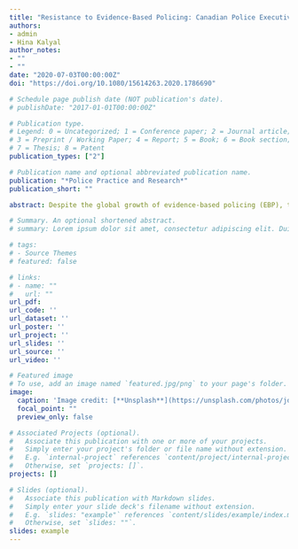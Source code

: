 ```yaml
---
title: "Resistance to Evidence-Based Policing: Canadian Police Executives’ Perceptions as to Which Level of Canadian Policing is Most Resistant"
authors:
- admin
- Hina Kalyal
author_notes:
- ""
- ""
date: "2020-07-03T00:00:00Z"
doi: "https://doi.org/10.1080/15614263.2020.1786690"

# Schedule page publish date (NOT publication's date).
# publishDate: "2017-01-01T00:00:00Z"

# Publication type.
# Legend: 0 = Uncategorized; 1 = Conference paper; 2 = Journal article;
# 3 = Preprint / Working Paper; 4 = Report; 5 = Book; 6 = Book section;
# 7 = Thesis; 8 = Patent
publication_types: ["2"]

# Publication name and optional abbreviated publication name.
publication: "*Police Practice and Research*"
publication_short: ""

abstract: Despite the global growth of evidence-based policing (EBP), there remains a resistance to change within police organizations that ultimately impedes the adoption of evidence-based practices. As a means of identifying which level of policing is most resistant to EBP, the present study describes results from interviews with 38 sworn and civilian Canadian police executives on their perceptions as to which level of policing – leadership, middle management, or the frontline – is most resistant. The results indicate that although there was no consensus among our participants, the middle management level was perceived as most resistant to EBP for a wide array of reasons. Ultimately, the results have practical implications for police practice that surround the need for a greater adoption of change.

# Summary. An optional shortened abstract.
# summary: Lorem ipsum dolor sit amet, consectetur adipiscing elit. Duis posuere tellus ac convallis placerat. Proin tincidunt magna sed ex sollicitudin condimentum.

# tags:
# - Source Themes
# featured: false

# links:
# - name: ""
#   url: ""
url_pdf: 
url_code: ''
url_dataset: ''
url_poster: ''
url_project: ''
url_slides: ''
url_source: ''
url_video: ''

# Featured image
# To use, add an image named `featured.jpg/png` to your page's folder. 
image:
  caption: 'Image credit: [**Unsplash**](https://unsplash.com/photos/jdD8gXaTZsc)'
  focal_point: ""
  preview_only: false

# Associated Projects (optional).
#   Associate this publication with one or more of your projects.
#   Simply enter your project's folder or file name without extension.
#   E.g. `internal-project` references `content/project/internal-project/index.md`.
#   Otherwise, set `projects: []`.
projects: []

# Slides (optional).
#   Associate this publication with Markdown slides.
#   Simply enter your slide deck's filename without extension.
#   E.g. `slides: "example"` references `content/slides/example/index.md`.
#   Otherwise, set `slides: ""`.
slides: example
---
```

